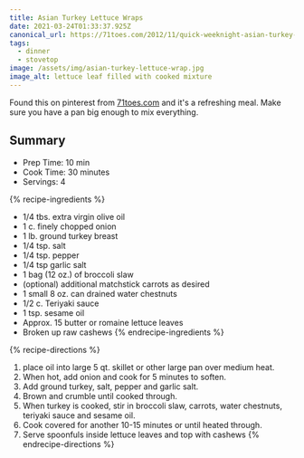 ```yaml
---
title: Asian Turkey Lettuce Wraps
date: 2021-03-24T01:33:37.925Z
canonical_url: https://71toes.com/2012/11/quick-weeknight-asian-turkey-lettuce/
tags:
  - dinner
  - stovetop
image: /assets/img/asian-turkey-lettuce-wrap.jpg
image_alt: lettuce leaf filled with cooked mixture
---
```

Found this on pinterest from [71toes.com](https://71toes.com/2012/11/quick-weeknight-asian-turkey-lettuce/) and it's a refreshing meal. Make sure you have a pan big enough to mix everything.

## Summary
* Prep Time: 10 min
* Cook Time: 30 minutes
* Servings: 4

{% recipe-ingredients %}
* 1/4 tbs. extra virgin olive oil
* 1 c. finely chopped onion
* 1 lb. ground turkey breast
* 1/4 tsp. salt
* 1/4 tsp. pepper
* 1/4 tsp garlic salt
* 1 bag (12 oz.) of broccoli slaw
* (optional) additional matchstick carrots as desired
* 1 small 8 oz. can drained water chestnuts
* 1/2 c. Teriyaki sauce
* 1 tsp. sesame oil
* Approx. 15 butter or romaine lettuce leaves
* Broken up raw cashews
{% endrecipe-ingredients %}

{% recipe-directions %}
1. place oil into large 5 qt. skillet or other large pan over medium heat.
1. When hot, add onion and cook for 5 minutes to soften.
1. Add ground turkey, salt, pepper and garlic salt.
1. Brown and crumble until cooked through.
1. When turkey is cooked, stir in broccoli slaw, carrots, water chestnuts, teriyaki sauce and sesame oil.
1. Cook covered for another 10-15 minutes or until heated through.  
1. Serve spoonfuls inside lettuce leaves and top with cashews
{% endrecipe-directions %}
